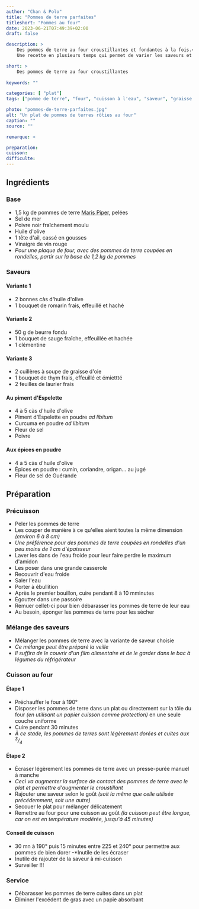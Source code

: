```yaml
---
author: "Chan & Polo"
title: "Pommes de terre parfaites"
titleshort: "Pommes au four"
date: 2023-06-21T07:49:39+02:00
draft: false

description: >
    Des pommes de terre au four croustillantes et fondantes à la fois.<br>
    Une recette en plusieurs temps qui permet de varier les saveurs et qui va sublimer ce plat traditionnel

short: >
    Des pommes de terre au four croustillantes
    
keywords: ""

categories: [ "plat"]
tags: ["pomme de terre", "four", "cuisson à l'eau", "saveur", "graisse oie", "huile olive", "romarin", "thym", "sauge","clémentine"]

photo: "pommes-de-terre-parfaites.jpg"
alt: "Un plat de pommes de terres rôties au four"
caption: ""
source: ""

remarque: >

preparation: 
cuisson: 
difficulte:
---
```



## Ingrédients
### Base
- 1,5 kg de pommes de terre [Maris Piper](https://en.wikipedia.org/wiki/Maris_Piper), pelées
- Sel de mer
- Poivre noir fraîchement moulu
- Huile d'olive
- 1 tête d'ail, cassé en gousses
- Vinaigre de vin rouge
- *Pour une plaque de four, avec des pommes de terre coupées en rondelles, partir sur la base de 1,2 kg de pommes*
### Saveurs
#### Variante 1
- 2 bonnes càs d'huile d'olive
- 1 bouquet de romarin frais, effeuillé et haché
#### Variante 2
- 50 g de beurre fondu
- 1 bouquet de sauge fraîche, effeuillée et hachée
- 1 clémentine
#### Variante 3
- 2 cuillères à soupe de graisse d'oie
- 1 bouquet de thym frais, effeuillé et émiettté
- 2 feuilles de laurier frais
#### Au piment d'Espelette
- 4 à 5 càs d'huile d'olive
- Piment d'Espelette en poudre *ad libitum*
- Curcuma en poudre *ad libitum*
- Fleur de sel
- Poivre
#### Aux épices en poudre
- 4 à 5 càs d'huile d'olive
- Épices en poudre : cumin, coriandre, origan... au jugé
- Fleur de sel de Guérande
## Préparation
### Précuisson
- Peler les pommes de terre
- Les couper de manière à ce qu'elles aient toutes la même dimension *(environ 6 à 8 cm)*
- *Une préférence pour des pommes de terre coupées en rondelles d'un peu moins de 1 cm d'épaisseur*
- Laver les dans de l'eau froide pour leur faire perdre le maximum d'amidon
- Les poser dans une grande casserole
- Recouvrir d'eau froide
- Saler l'eau
- Porter à ébullition
- Après le premier bouillon, cuire pendant 8 à 10 mminutes
- Égoutter dans une passoire
- Remuer cellet-ci pour bien débarasser les pommes de terre de leur eau
- Au besoin, éponger les pommes de terre pour les sécher
### Mélange des saveurs
- Mélanger les pommes de terre avec la variante de saveur choisie
- *Ce mélange peut être préparé la veille*
- *Il suffira de le couvrir d'un film alimentaire et de le garder dans le bac à légumes du réfrigérateur*
### Cuisson au four
#### Étape 1
- Préchauffer le four à 190°
- Disposer les pommes de terre dans un plat ou directement sur la tôle du four *(en utilisant un papier cuisson comme protection)* en une seule couche uniforme
- Cuire pendant 30 minutes
- *À ce stade, les pommes de terres sont légèrement dorées et cuites aux <sup>3</sup>/<sub>4</sub>*
#### Étape 2
- Écraser légèrement les pommes de terre avec un presse-purée manuel à manche
- *Ceci va augmenter la surface de contact des pommes de terre avec le plat et permettre d'augmenter le croustillant*
- Rajouter une saveur selon le goût *(soit la même que celle utilisée précédemment, soit une autre)*
- Secouer le plat pour mélanger délicatement
- Remettre au four pour une cuisson au goût *(la cuisson peut être longue, car on est en température modérée, jusqu'à 45 minutes)*
#### Conseil de cuisson 
- 30 mn à 190° puis 15 minutes entre 225 et 240° pour permettre aux pommes de bien dorer
-*Inutile de les écraser
- Inutile de rajouter de la saveur à mi-cuisson
- Surveiller !!!
### Service
- Débarasser les pommes de terre cuites dans un plat
- Éliminer l'excédent de gras avec un papie absorbant
